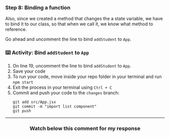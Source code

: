 ### Step 8: Binding a function

Also, since we created a method that changes the a state variable, we have to bind it to our class, so that when we call it, we know what method to reference.

Go ahead and uncomment the line to bind `addStudent` to `App`.

### :keyboard: Activity: Bind `addStudent` to `App`

1. On line 19, uncomment the line to bind `addStudent` to `App`.
2. Save your code
3. To run your code, move inside your repo folder in your terminal and run `npm start`
4. Exit the process in your terminal using `Ctrl + C`
3. Commit and push your code to the `changes` branch:
    ```
    git add src/App.jsx
    git commit -m "import list component"
    git push
    ```

<hr>
<h3 align="center">Watch below this comment for my response</h3>